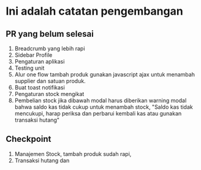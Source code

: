 # Ini adalah catatan pengembangan

## PR yang belum selesai

1. Breadcrumb yang lebih rapi
2. Sidebar Profile
3. Pengaturan aplikasi
4. Testing unit
5. Alur one flow tambah produk gunakan javascript ajax untuk menambah supplier dan satuan produk.
6. Buat toast notifikasi
7. Pengaturan stock mengikat
8. Pembelian stock jika dibawah modal harus diberikan warning modal bahwa saldo kas tidak cukup untuk menambah stock, "Saldo kas tidak mencukupi, harap periksa dan perbarui kembali kas atau gunakan transaksi hutang"

## Checkpoint

1. Manajemen Stock, tambah produk sudah rapi, 
2. Transaksi hutang dan 